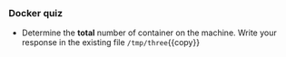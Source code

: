 <br>

### Docker quiz

* Determine the **total** number of container on the machine. Write your response in the existing file `/tmp/three`{{copy}}
